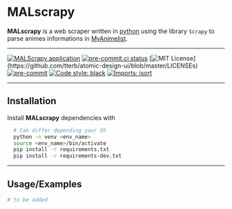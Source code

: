 # MALscrapy

**MALscrapy** is a web scraper written in [python](https://www.python.org/) using the library `Scrapy` to parse animes informations in [MyAnimelist](https://myanimelist.net/).

---------

[![MALScrapy application](https://github.com/aanghelidi/MALscrapy/actions/workflows/scrapy-app.yml/badge.svg)](https://github.com/aanghelidi/MALscrapy/actions/workflows/scrapy-app.yml)
[![pre-commit.ci status](https://results.pre-commit.ci/badge/github/aanghelidi/MALscrapy/develop.svg?badge_token=6xDYiMcuSAaZOCDT8Q-AtA)](https://results.pre-commit.ci/latest/github/aanghelidi/MALscrapy/develop?badge_token=6xDYiMcuSAaZOCDT8Q-AtA)
[![MIT License](https://img.shields.io/apm/l/atomic-design-ui.svg?)](https://github.com/tterb/atomic-design-ui/blob/master/LICENSEs)
[![pre-commit](https://img.shields.io/badge/pre--commit-enabled-brightgreen?logo=pre-commit&logoColor=white)](https://github.com/pre-commit/pre-commit)
[![Code style: black](https://img.shields.io/badge/code%20style-black-000000.svg)](https://github.com/psf/black)
[![Imports: isort](https://img.shields.io/badge/%20imports-isort-%231674b1?style=flat&labelColor=ef8336)](https://pycqa.github.io/isort/)

---------

## Installation

Install **MALscrapy** dependencies with

```bash
  # Can differ depending your OS
  python -n venv <env_name>
  source <env_name>/bin/activate
  pip install -r requirements.txt
  pip install -r requirements-dev.txt
```

---------

## Usage/Examples

```python
# to be added
```
